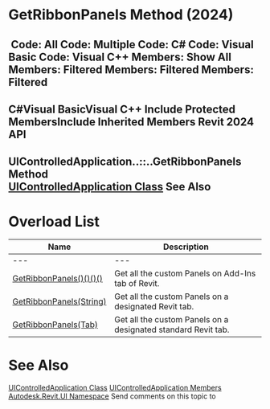 # GetRibbonPanels Method (2024)

﻿
 Code: All Code: Multiple Code: C# Code: Visual Basic Code: Visual C++  Members: Show All Members: Filtered Members: Filtered Members: Filtered   
---  
C#Visual BasicVisual C++
Include Protected MembersInclude Inherited Members
Revit 2024 API  
---  
UIControlledApplication..::..GetRibbonPanels Method   
[UIControlledApplication Class](4638c568-a118-1d57-ceed-a57595202644.md "UIControlledApplication Class") See Also  
---  
# Overload List
| Name | Description |
| --- | --- |
| --- | --- | --- |
| [GetRibbonPanels()()()()](f361edc1-cbf2-8334-32c8-dd5492f24435.md "GetRibbonPanels Method") | Get all the custom Panels on Add-Ins tab of Revit. |
| [GetRibbonPanels(String)](249b272e-b296-d246-4862-8562270295f0.md "GetRibbonPanels Method \(String\)") | Get all the custom Panels on a designated Revit tab. |
| [GetRibbonPanels(Tab)](0c912777-d37d-a7e9-390b-622784beba63.md "GetRibbonPanels Method \(Tab\)") | Get all the custom Panels on a designated standard Revit tab. |

# See Also
[UIControlledApplication Class](4638c568-a118-1d57-ceed-a57595202644.md "UIControlledApplication Class")
[UIControlledApplication Members](6fcb9d4e-4eec-b7b0-5d02-756cbb024194.md "UIControlledApplication Members")
[Autodesk.Revit.UI Namespace](e86fd90a-8957-02a6-da7f-ced248966e3e.md "Autodesk.Revit.UI Namespace")
Send comments on this topic to 